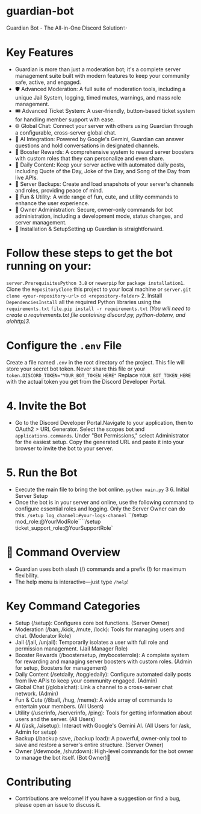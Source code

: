 # guardian-bot

Guardian Bot - The All-in-One Discord Solution✨ 
# Key Features
- Guardian is more than just a moderation bot; it's a complete server management suite built with modern features to keep your community safe, active, and engaged.
- 🛡️ Advanced Moderation: A full suite of moderation tools, including a unique Jail System, logging, timed mutes, warnings, and mass role management.
- 🎟️ Advanced Ticket System: A user-friendly, button-based ticket system for handling member support with ease.
- 🌐 Global Chat: Connect your server with others using Guardian through a configurable, cross-server global chat.
- 🤖 AI Integration: Powered by Google's Gemini, Guardian can answer questions and hold conversations in designated channels.
- 💖 Booster Rewards: A comprehensive system to reward server boosters with custom roles that they can personalize and even share.
- 📅 Daily Content: Keep your server active with automated daily posts, including Quote of the Day, Joke of the Day, and Song of the Day from live APIs.
- 💾 Server Backups: Create and load snapshots of your server's channels and roles, providing peace of mind.
- 🎉 Fun & Utility: A wide range of fun, cute, and utility commands to enhance the user experience.
- 👑 Owner Administration: Secure, owner-only commands for bot administration, including a development mode, status changes, and server management.
- 🚀 Installation & SetupSetting up Guardian is straightforward.
# Follow these steps to get the bot running on your:
```server.PrerequisitesPython 3.8``` or ``newerpip`` for ``package installation1``. Clone the ``RepositoryClone`` this project to your local machine or ``server.git clone <your-repository-url>``
``cd <repository-folder>``
2. Install ``DependenciesInstall`` all the required Python libraries using the ``requirements.txt`` ``file.pip install -r requirements.txt``
*(You will need to create a requirements.txt file containing discord.py, python-dotenv, and aiohttp)3.*
# Configure the ``.env`` File
Create a file named ``.env`` in the root directory of the project. This file will store your secret bot token. Never share this file or your ``token.DISCORD_TOKEN="YOUR_BOT_TOKEN_HERE"``
Replace ``YOUR_BOT_TOKEN_HERE`` with the actual token you get from the Discord Developer Portal.
# 4. Invite the Bot
- Go to the Discord Developer Portal.Navigate to your application, then to OAuth2 > URL Generator. Select the scopes bot and ``applications.commands``. Under "Bot Permissions," select Administrator for the easiest setup. Copy the generated URL and paste it into your browser to invite the bot to your server.
# 5. Run the Bot
- Execute the main file to bring the bot online. ``python main.py``
3 6. Initial Server Setup
- Once the bot is in your server and online, use the following command to configure essential roles and logging. Only the Server Owner can do this. ``/setup log_channel:#your-logs-channel`` ``/setup mod_role:@YourModRole````/setup ticket_support_role:@YourSupportRole`
# 📖 Command Overview
- Guardian uses both slash (/) commands and a prefix (!) for maximum flexibility.
- The help menu is interactive—just type ``/help``!
# Key Command Categories
- Setup (/setup): Configures core bot functions. (Server Owner)
- Moderation (/ban, /kick, /mute, /lock): Tools for managing users and chat. (Moderator Role)
- Jail (/jail, /unjail): Temporarily isolates a user with full role and permission management. (Jail Manager Role)
- Booster Rewards (/boostersetup, /myboosterrole): A complete system for rewarding and managing server boosters with custom roles. (Admin for setup, Boosters for management)
- Daily Content (/setdaily, /toggledaily): Configure automated daily posts from live APIs to keep your community engaged. (Admin)
- Global Chat (/globalchat): Link a channel to a cross-server chat network. (Admin)
- Fun & Cute (/8ball, /hug, /meme): A wide array of commands to entertain your members. (All Users)
- Utility (/userinfo, /serverinfo, /ping): Tools for getting information about users and the server. (All Users)
- AI (/ask, /aisetup): Interact with Google's Gemini AI. (All Users for /ask, Admin for setup)
- Backup (/backup save, /backup load): A powerful, owner-only tool to save and restore a server's entire structure. (Server Owner)
- Owner (/devmode, /shutdown): High-level commands for the bot owner to manage the bot itself. (Bot Owner)🤝
# Contributing
- Contributions are welcome! If you have a suggestion or find a bug, please open an issue to discuss it.
